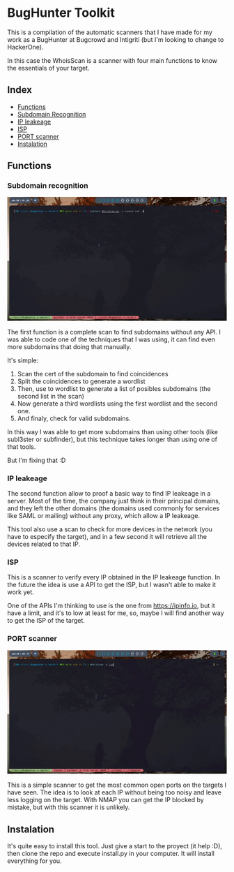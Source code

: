 # BugHunter Toolkit

This is a compilation of the automatic scanners that I have made for my work as a BugHunter at Bugcrowd and Intigriti (but I'm looking to change to HackerOne).

In this case the WhoisScan is a scanner with four main functions to know the essentials of your target.

## Index

* [Functions](#Functions)
* [Subdomain Recognition](#Subdomain-recognition)
* [IP leakeage](#IP-leakeage)
* [ISP](#ISP)
* [PORT scanner](#PORT-scanner)
* [Instalation](#Instalation)

## Functions
### Subdomain recognition

![](images/to_gif.gif)

The first function is a complete scan to find subdomains without any API. 
I was able to code one of the techniques that I was using, it can find even more subdomains that doing that manually.

It's simple:
1. Scan the cert of the subdomain to find coincidences
2. Split the coincidences to generate a wordlist
3. Then, use to wordlist to generate a list of posibles subdomains (the second list in the scan)
4. Now generate a third wordlists using the first wordlist and the second one.
5. And finaly, check for valid subdomains.

In this way I was able to get more subdomains than using other tools (like subl3ster or subfinder), but this technique takes longer than using one of that tools.

But I'm fixing that :D

### IP leakeage

The second function allow to proof a basic way to find IP leakeage in a server. Most of the time, the company just think in their principal domains, and they left the other domains (the domains used commonly for services like SAML or mailing) without any proxy, which allow a IP leakeage.

This tool also use a scan to check for more devices in the network (you have to especify the target), and in a few second it will retrieve all the devices related to that IP.

### ISP

This is a scanner to verify every IP obtained in the IP leakeage function. In the future the idea is use a API to get the ISP, but I wasn't able to make it work yet.

One of the APIs I'm thinking to use is the one from https://ipinfo.io, but it have a limit, and it's to low at least for me, so, maybe I will find another way to get the ISP of the target.

### PORT scanner
![](images/port-gif.gif)

This is a simple scanner to get the most common open ports on the targets I have seen. The idea is to look at each IP without being too noisy and leave less logging on the target.
With NMAP you can get the IP blocked by mistake, but with this scanner it is unlikely.

## Instalation

It's quite easy to install this tool. Just give a start to the proyect (it help :D), then clone the repo and execute install.py in your computer. It will install everything for you.
